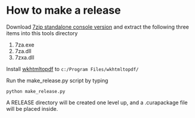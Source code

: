 # How to make a release

Download [7zip standalone console version](https://www.7-zip.org/download.html) and extract the following three items into this tools directory

 1. 7za.exe
 2. 7za.dll
 3. 7zxa.dll

 Install [wkhtmltopdf](https://wkhtmltopdf.org/downloads.html) to `c:/Program Files/wkhtmltopdf/`

Run the make_release.py script by typing

`python make_release.py`

A RELEASE directory will be created one level up, and a .curapackage file will be placed inside.
